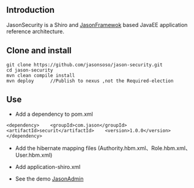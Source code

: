 ## Introduction ##
JasonSecurity is a Shiro and [JasonFramewok](https://github.com/jasonsoso/jason-framework "jason-framework") based JavaEE application reference architecture.


## Clone and install ##
`git clone https://github.com/jasonsoso/jason-security.git`   
`cd jason-security`   
`mvn clean compile install`   
`mvn deploy   	 //Publish to nexus ,not the Required-election  `  


## Use  ##


- Add a dependency to pom.xml 

`
<dependency>   
  <groupId>com.jason</groupId>   
  <artifactId>securit</artifactId>   
  <version>1.0.0</version>   
</dependency>   
`

- Add the hibernate mapping files (Authority.hbm.xml、Role.hbm.xml、User.hbm.xml)

- Add application-shiro.xml

- See the demo [JasonAdmin](https://github.com/jasonsoso/jason-admin "jason-admin")

